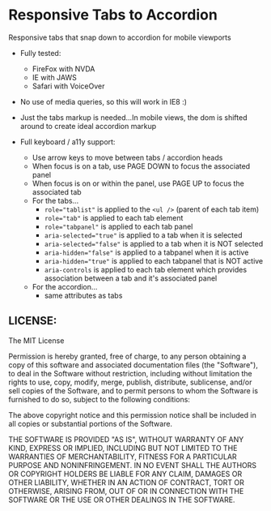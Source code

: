 # Responsive Tabs to Accordion

Responsive tabs that snap down to accordion for mobile viewports

- Fully tested:
    - FireFox with NVDA
    - IE with JAWS
    - Safari with VoiceOver
- No use of media queries, so this will work in IE8 :)
- Just the tabs markup is needed...In mobile views, the dom is shifted around to create ideal accordion markup

- Full keyboard / a11y support:
    - Use arrow keys to move between tabs / accordion heads
    - When focus is on a tab, use PAGE DOWN to focus the associated panel
    - When focus is on or within the panel, use PAGE UP to focus the associated tab
    - For the tabs...
        - `role="tablist"` is applied to the `<ul />` (parent of each tab item)
        - `role="tab"` is applied to each tab element
        - `role="tabpanel"` is applied to each tab panel
        - `aria-selected="true"` is applied to a tab when it is selected
        - `aria-selected="false"` is applied to a tab when it is NOT selected
        - `aria-hidden="false"` is applied to a tabpanel when it is active
        - `aria-hidden="true"` is applied to each tabpanel that is NOT active
        - `aria-controls` is applied to each tab element which provides association between a tab and it's associated panel
    - For the accordion...
        - same attributes as tabs


## LICENSE:
The MIT License

Permission is hereby granted, free of charge, to any person obtaining a copy
of this software and associated documentation files (the "Software"), to deal
in the Software without restriction, including without limitation the rights
to use, copy, modify, merge, publish, distribute, sublicense, and/or sell
copies of the Software, and to permit persons to whom the Software is
furnished to do so, subject to the following conditions:

The above copyright notice and this permission notice shall be included in
all copies or substantial portions of the Software.

THE SOFTWARE IS PROVIDED "AS IS", WITHOUT WARRANTY OF ANY KIND, EXPRESS OR
IMPLIED, INCLUDING BUT NOT LIMITED TO THE WARRANTIES OF MERCHANTABILITY,
FITNESS FOR A PARTICULAR PURPOSE AND NONINFRINGEMENT. IN NO EVENT SHALL THE
AUTHORS OR COPYRIGHT HOLDERS BE LIABLE FOR ANY CLAIM, DAMAGES OR OTHER
LIABILITY, WHETHER IN AN ACTION OF CONTRACT, TORT OR OTHERWISE, ARISING FROM,
OUT OF OR IN CONNECTION WITH THE SOFTWARE OR THE USE OR OTHER DEALINGS IN
THE SOFTWARE.

